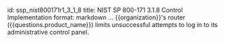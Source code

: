 id: ssp_nist800171r1_3_1_8
title: NIST SP 800-171 3.1.8 Control Implementation
format: markdown
...
{{organization}}'s router ({{questions.product_name}}) limits unsuccessful attempts
to log in to its administrative control panel.

